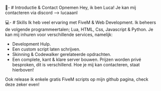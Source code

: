 👋- # Introductie & Contact Opnemen
Hey, ik ben Luca! Je kan mij contacteren via discord --> lucaaanl

💻- # Skills
Ik heb veel ervaring met FiveM & Web Development. Ik beheers de volgende programmeertalen; Lua, HTML, Css, Javascript & Python. Je kan mij inhuren voor verschillende services, namelijk:
- Development Hulp.
- Een custom script laten schrijven.
- Skinning & Codewalker gerelateerde opdrachten.
- Een complete, kant & klare server bouwen.
Prijzen worden privé besproken, dit is verschillend. Hoe je mij kan contacteren, staat hierboven!

Ook release ik enkele gratis FiveM scripts op mijn github pagina, check deze zeker even!
